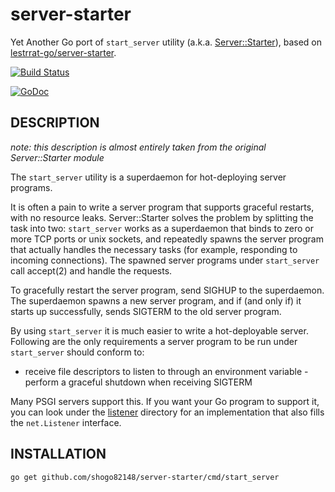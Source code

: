 server-starter
=================

Yet Another Go port of ```start_server``` utility (a.k.a. [Server::Starter](https://metacpan.org/pod/Server::Starter)),
based on [lestrrat-go/server-starter](https://github.com/lestrrat-go/server-starter).

[![Build Status](https://travis-ci.com/shogo82148/server-starter.png?branch=master)](https://travis-ci.com/shogo82148/server-starter)

[![GoDoc](https://godoc.org/github.com/shogo82148/server-starter?status.svg)](https://godoc.org/github.com/shogo82148/server-starter)

## DESCRIPTION

*note: this description is almost entirely taken from the original Server::Starter module*

The ```start_server``` utility is a superdaemon for hot-deploying server programs.

It is often a pain to write a server program that supports graceful restarts, with no resource leaks. Server::Starter solves the problem by splitting the task into two: ```start_server``` works as a superdaemon that binds to zero or more TCP ports or unix sockets, and repeatedly spawns the server program that actually handles the necessary tasks (for example, responding to incoming connections). The spawned server programs under ```start_server``` call accept(2) and handle the requests.

To gracefully restart the server program, send SIGHUP to the superdaemon. The superdaemon spawns a new server program, and if (and only if) it starts up successfully, sends SIGTERM to the old server program.

By using ```start_server``` it is much easier to write a hot-deployable server. Following are the only requirements a server program to be run under ```start_server``` should conform to:

- receive file descriptors to listen to through an environment variable - perform a graceful shutdown when receiving SIGTERM

Many PSGI servers support this. If you want your Go program to support it, you can look under the [listener](https://github.com/shogo82148/server-starter/tree/master/listener) directory for an implementation that also fills the ```net.Listener``` interface.

## INSTALLATION

```
go get github.com/shogo82148/server-starter/cmd/start_server
```